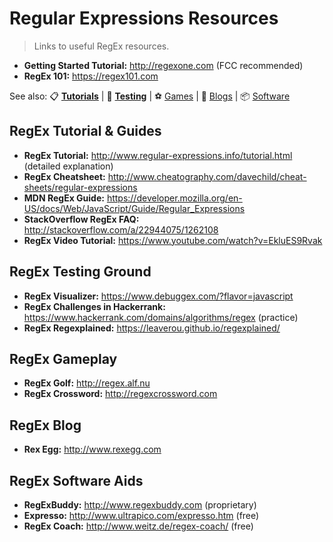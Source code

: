 # Regular Expressions Resources


> Links to useful RegEx resources. 

* **Getting Started Tutorial:** http://regexone.com (FCC recommended)
* **RegEx 101:** https://regex101.com

See also: :clipboard: [**Tutorials**](JS-Regex-Resources#regex-tutorial--guides) | :syringe: [**Testing**](JS-Regex-Resources#regex-testing-ground) | :soccer: [Games](JS-Regex-Resources#regex-gameplay) | :newspaper: [Blogs](JS-Regex-Resources#regex-blog) | :package: [Software](JS-Regex-Resources#regex-software-aids)

## RegEx Tutorial & Guides
* **RegEx Tutorial:** http://www.regular-expressions.info/tutorial.html (detailed explanation)
* **RegEx Cheatsheet:** http://www.cheatography.com/davechild/cheat-sheets/regular-expressions
* **MDN RegEx Guide:** https://developer.mozilla.org/en-US/docs/Web/JavaScript/Guide/Regular_Expressions
* **StackOverflow RegEx FAQ:** http://stackoverflow.com/a/22944075/1262108
* **RegEx Video Tutorial:** https://www.youtube.com/watch?v=EkluES9Rvak

## RegEx Testing Ground
* **RegEx Visualizer:** https://www.debuggex.com/?flavor=javascript
* **RegEx Challenges in Hackerrank:** https://www.hackerrank.com/domains/algorithms/regex (practice)
* **RegEx Regexplained:** https://leaverou.github.io/regexplained/

## RegEx Gameplay
* **RegEx Golf:** http://regex.alf.nu
* **RegEx Crossword:** http://regexcrossword.com

## RegEx Blog
* **Rex Egg:** http://www.rexegg.com

## RegEx Software Aids
* **RegExBuddy:** http://www.regexbuddy.com (proprietary)
* **Expresso:** http://www.ultrapico.com/expresso.htm (free)
* **RegEx Coach:** http://www.weitz.de/regex-coach/ (free)